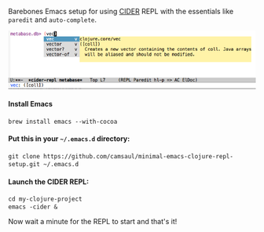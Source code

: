 Barebones Emacs setup for using [CIDER](https://github.com/clojure-emacs/cider) REPL with the essentials like `paredit` and `auto-complete`.

![Screenshot 1](screenshot1.png)

#### Install Emacs

```shell
brew install emacs --with-cocoa
```

#### Put this in your `~/.emacs.d` directory:

```shell
git clone https://github.com/camsaul/minimal-emacs-clojure-repl-setup.git ~/.emacs.d
```

#### Launch the CIDER REPL:

```shell
cd my-clojure-project
emacs -cider &
```

Now wait a minute for the REPL to start and that's it!
